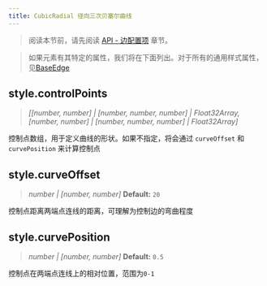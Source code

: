 ```yaml
---
title: CubicRadial 径向三次贝塞尔曲线
---
```


> 阅读本节前，请先阅读 [API - 边配置项](/api/elements/edges/base-edge) 章节。

> 如果元素有其特定的属性，我们将在下面列出。对于所有的通用样式属性，见[BaseEdge](./BaseEdge.zh.md)

## style.controlPoints

> _[_<!-- -->_[number, number] \| [number, number, number] \| Float32Array_<!-- -->_,_ _[number, number] \| [number, number, number] \| Float32Array_<!-- -->_]_

控制点数组，用于定义曲线的形状。如果不指定，将会通过 `curveOffset` 和 `curvePosition` 来计算控制点

## style.curveOffset

> _number \| [number, number]_ **Default:** `20`

控制点距离两端点连线的距离，可理解为控制边的弯曲程度

## style.curvePosition

> _number \| [number, number]_ **Default:** `0.5`

控制点在两端点连线上的相对位置，范围为`0-1`
